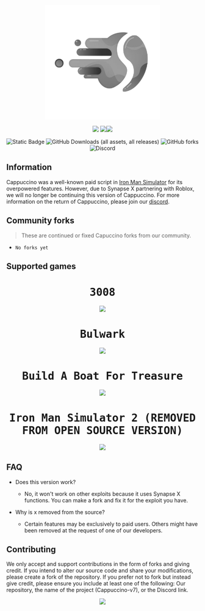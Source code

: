 <div align=center>
  <a href="https://discord.gg/U2u29MEVZs">
    <img style="height:300px" src="https://github.com/CappuccinoHost/Cappuccino-v7-source-code/blob/main/assets/logo.png?raw=true">
  </a>

  <a href="https://discord.gg/U2u29MEVZs"><img style="height:35px" src="https://logodownload.org/wp-content/uploads/2017/11/discord-logo-1-1.png"></a> <img style="height:15px" src="https://i.imgur.com/WK2E3E8.png"><a href="https://www.youtube.com/@pablopicasso4934"><img style="height:35px" src="https://www.pinclipart.com/picdir/big/530-5305994_icon-youtube-logo-png-clipart.png"></a> 
  
  ![Static Badge](https://img.shields.io/badge/status-discontinued-blue?color=rgb(200%2C%2080%2C%2080)) ![GitHub Downloads (all assets, all releases)](https://img.shields.io/github/downloads/CappuccinoHost/Cappuccino-v7-source-code/total) ![GitHub forks](https://img.shields.io/github/forks/CappuccinoHost/Cappuccino-v7-source-code?style=flat) ![Discord](https://img.shields.io/discord/683692238655717397?label=discord
)
</div>

## Information

Cappuccino was a well-known paid script in [Iron Man Simulator](https://www.roblox.com/games/1735775055/Iron-Man-Simulator) for its overpowered features.
However, due to Synapse X partnering with Roblox, we will no longer be continuing this version of Cappuccino.
For more information on the return of Cappuccino, please join our [discord](https://discord.gg/U2u29MEVZs).

## Community forks
>  These are continued or fixed Capuccino forks from our community.

- ``No forks yet``

<!-- 
## File redirection
- [Cappuccino v7 linkvertise](source.lua)
- [Cappuccino v7 Lore game (unfinished)](unfinished/lore-game/source.lua)
- [Cappuccino v7 Sound space (unfinished)](unfinished/sound-space/source.lua)
-->

## Supported games

<div align=center>
<kbd>

  <h1>3008</h1>

  <a href="https://www.roblox.com/games/2768379856">
    <img style="width:80%" src="https://tr.rbxcdn.com/4fd95459f6c334673a4c0749ce79b1bb/768/432/Image/Png"></img>
  </a>

  <h1>Bulwark</h1>
  <a href="https://www.roblox.com/games/6168898345">
    <img style="width:80%" src="https://tr.rbxcdn.com/b4ca75c2c77d08205926351e4844036b/768/432/Image/Png"></img>
  </a>

  <h1>Build A Boat For Treasure</h1>
  <a href="https://www.roblox.com/games/537413528">
    <img style="width:80%" src="https://tr.rbxcdn.com/02c134bc3c375c493e1a130cdf61b9be/768/432/Image/Png"></img>
  </a>

  <h1>Iron Man Simulator 2 (REMOVED FROM OPEN SOURCE VERSION)</h1>
  <a href="https://www.roblox.com/games/6097258548">
    <img style="width:80%" src="https://tr.rbxcdn.com/fbc848b0febdf9a9350622cc39a151f6/768/432/Image/Png"></img>
  </a>

</kbd>
</div>

<!-- 
- [3008](https://www.roblox.com/games/2768379856) | [Showcase video](https://www.youtube.com/watch?v=K7GZ8P8pN68)
- [Bulwark](https://www.roblox.com/games/6168898345)
- [Build A Boat For Treasure](https://www.roblox.com/games/537413528)
- ~~[Iron man simulator 2](https://www.roblox.com/games/6097258548)~~ 
-->

## FAQ
- Does this version work?
  - No, it won't work on other exploits because it uses Synapse X functions. You can make a fork and fix it for the exploit you have.

- Why is x removed from the source?
  - Certain features may be exclusively to paid users. Others might have been removed at the request of one of our developers.

## Contributing

We only accept and support contributions in the form of forks and giving credit.
If you intend to alter our source code and share your modifications, please create a fork of the repository.
If you prefer not to fork but instead give credit, please ensure you include at least one of the following: Our repository, the name of the project (Cappuccino-v7), or the Discord link.
<div align=center>
  <img style="width:100%" src="https://files.catbox.moe/6nuzlo.jpg"></img>
</div>
